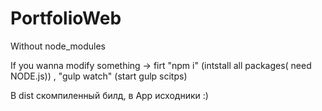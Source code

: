# PortfolioWeb

Without node_modules

If you wanna modify something -> firt "npm i" (intstall all packages( need NODE.js)) , "gulp watch" (start gulp scitps)

В dist скомпиленный билд, в App исходники :)
